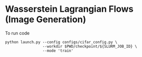 # Wasserstein Lagrangian Flows (Image Generation)

To run code 
```
python launch.py --config configs/cifar_config.py \
                 --workdir $PWD/checkpoint/${SLURM_JOB_ID} \
                 --mode 'train'
````
